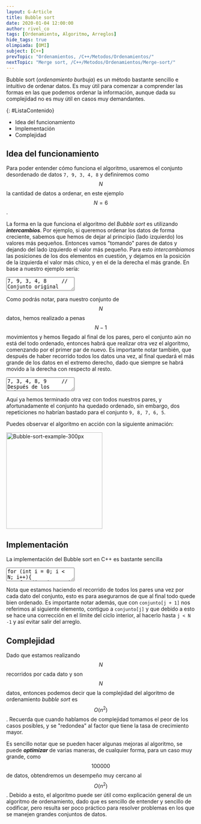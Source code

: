 ```yaml
---
layout: G-Article
title: Bubble sort
date: 2020-01-04 12:00:00
author: rivel_co
tags: [Ordenamiento, Algoritmo, Arreglos]
hide_tags: true
olimpiada: [OMI]
subject: [C++]
prevTopic: "Ordenamientos, /C++/Metodos/Ordenamientos/"
nextTopic: "Merge sort, /C++/Metodos/Ordenamientos/Merge-sort/"
---
```


Bubble sort (*ordenamiento burbuja*) es un método bastante sencillo e intuitivo de ordenar datos. Es muy útil para comenzar a comprender las formas en las que podemos ordenar la información, aunque dada su complejidad no es muy útil en casos muy demandantes.

{: #ListaContenido}
- Idea del funcionamiento
- Implementación
- Complejidad

## Idea del funcionamiento

Para poder entender cómo funciona el algoritmo, usaremos el conjunto desordenado de datos `7, 9, 3, 4, 8` y definiremos como $$N$$ la cantidad de datos a ordenar, en este ejemplo $$N=6$$.

La forma en la que funciona el algoritmo del *Bubble sort* es utilizando ***intercambios***. Por ejemplo, si queremos ordenar los datos de forma creciente, sabemos que hemos de dejar al principio (lado izquierdo) los valores más pequeños. Entonces vamos "tomando" pares de datos y dejando del lado izquierdo el valor más pequeño. Para esto *intercambiamos* las posiciones de los dos elementos en cuestión, y dejamos en la posición de la izquierda el valor más chico, y en el de la derecha el más grande. En base a nuestro ejemplo sería:

<textarea class="output">
7, 9, 3, 4, 8     // Conjunto original
7, 9, 3, 4, 8     // De haber seleccionado el par 7 y 9, el 7 se queda a la izquierda
7, 3, 9, 4, 8     // De haber seleccionado el par 9 y 3, el 3 se mueve a la izquierda
7, 3, 4, 9, 8     // De haber seleccionado el par 9 y 4, el 4 se mueve a la izquierda
7, 3, 4, 8, 9     // De haber seleccionado el par 9 y 8, el 8 se mueve a la izquierda</textarea>

Como podrás notar, para nuestro conjunto de $$N$$ datos, hemos realizado a penas $$N-1$$ movimientos y hemos llegado al final de los pares, pero el conjunto aún no está del todo ordenado, entonces habrá que realizar otra vez el algoritmo, comenzando por el primer par de nuevo. Es importante notar también, que después de haber recorrido todos los datos una vez, al final quedará el más grande de los datos en el extremo derecho, dado que siempre se habrá movido a la derecha con respecto al resto.

<textarea class="output">
7, 3, 4, 8, 9     // Después de los primeros N-1 pasos
3, 7, 4, 8, 9     // De haber seleccionado el par 7 y 3, el 3 se mueve a la izquierda
3, 4, 7, 8, 9     // De haber seleccionado el par 7 y 4, el 4 se mueve a la izquierda
3, 4, 7, 8, 9     // De haber seleccionado el par 7 y 8, el 7 se queda a la izquierda
3, 4, 7, 8, 9     // De haber seleccionado el par 8 y 9, el 8 se queda a la izquierda</textarea>

Aquí ya hemos terminado otra vez con todos nuestros pares, y afortunadamente el conjunto ha quedado ordenado, sin embargo, dos repeticiones no habrían bastado para el conjunto `9, 8, 7, 6, 5`.

Puedes observar el algoritmo en acción con la siguiente animación:

<a title="By Swfung8 (Own work) [CC BY-SA 3.0 (http://creativecommons.org/licenses/by-sa/3.0) or GFDL (http://www.gnu.org/copyleft/fdl.html)], via Wikimedia Commons" href="https://commons.wikimedia.org/wiki/File%3ABubble-sort-example-300px.gif" target="_blank"><img width="256" alt="Bubble-sort-example-300px" src="https://upload.wikimedia.org/wikipedia/commons/c/c8/Bubble-sort-example-300px.gif"/></a>

## Implementación

La implementación del Bubble sort en C++ es bastante sencilla

<textarea class="cpp">
for (int i = 0; i < N; i++){
    for (int j = 0; j < N - 1; j++){
        if (conjunto[j] > conjunto[j + 1]){
            tmp = conjunto[j];
            conjunto[j] = conjunto[j + 1];
            conjunto[j + 1] = tmp;
        }
    }
}</textarea>

Nota que estamos haciendo el recorrido de todos los pares una vez por cada dato del conjunto, esto es para asegurarnos de que al final todo quede bien ordenado. Es importante notar además, que con `conjunto[j + 1]` nos referimos al siguiente elemento, contiguo a `conjunto[j]` y que debido a esto se hace una corrección en el límite del ciclo interior, al hacerlo hasta `j < N -1` y así evitar salir del arreglo.

## Complejidad

Dado que estamos realizando $$N$$ recorridos por cada dato y son $$N$$ datos, entonces podemos decir que la complejidad del algoritmo de ordenamiento *bubble sort* es $$O(n^2)$$. Recuerda que cuando hablamos de complejidad tomamos el peor de los casos posibles, y se "redondea" al factor que tiene la tasa de crecimiento mayor.

Es sencillo notar que se pueden hacer algunas mejoras al algoritmo, se puede ***optimizar*** de varias maneras, de cualquier forma, para un caso muy grande, como $$100000$$ de datos, obtendremos un desempeño muy cercano al $$O(n^2)$$. Debido a esto, el algoritmo puede ser útil como explicación general de un algoritmo de ordenamiento, dado que es sencillo de entender y sencillo de codificar, pero resulta ser poco práctico para resolver problemas en los que se manejen grandes conjuntos de datos.